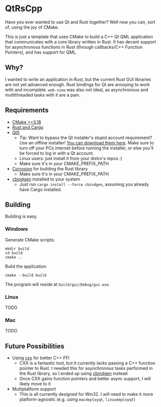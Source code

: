 # QtRsCpp

Have you ever wanted to use Qt and Rust together? Well now you can, sort of, using the joy of CMake.

This is just a template that uses CMake to build a C++ Qt QML application that communicates with a core library written in Rust. It has decent support for asynchronous functions in Rust (through callbacks/C++ Function Pointers), and has support for QML.

## Why?
I wanted to write an application in Rust, but the current Rust GUI libraries are not yet advanced enough. Rust bindings for Qt are annoying to work with and incomplete. `web-view` was also not ideal, as asynchronous and multithreaded tasks with it are a pain.

## Requirements
- [CMake >=3.18](https://cmake.org/)
- [Rust and Cargo](https://rustup.rs/)
- [Qt5](https://www.qt.io/)
  - Tip: Want to bypass the Qt installer's stupid account requirement? Use an offline installer! [You can download them here](https://download.qt.io/archive/qt/5.14/). Make sure to turn off your PCs internet before running the installer, or else you'll be forced to log in with a Qt account.
  - Linux users: just install it from your distro's repos :)
  - Make sure it's in your CMAKE_PREFIX_PATH
- [Corrosion](https://github.com/AndrewGaspar/corrosion) for building the Rust library
  - Make sure it's in your CMAKE_PREFIX_PATH
- [cbindgen](https://github.com/eqrion/cbindgen) installed to your system
  - Just run `cargo install --force cbindgen`, assuming you already have Cargo installed.

## Building
Building is easy.

### Windows
Generate CMake scripts:
```
mkdir build
cd build
cmake ..
```
Build the application:
```
cmake --build build
```
The program will reside at `build/gui/Debug/gui.exe`.

### Linux
TODO

### Mac
TODO

## Future Possibilities
- Using [cxx](https://github.com/dtolnay/cxx) for better C++ FFI
  - CXX is a fantastic tool, but it currently lacks passing a C++ function pointer to Rust. I needed this for asynchronous tasks performed in the Rust library, so I ended up using [cbindgen](https://github.com/eqrion/cbindgen) instead
  - Once CXX gains function pointers and better async support, I will likely move to it
- Multiplatform support
  - This is all currently designed for Win32. I will need to make it more platform-agnostic (e.g. using `macdeployqt`, `linuxdeployqt`)